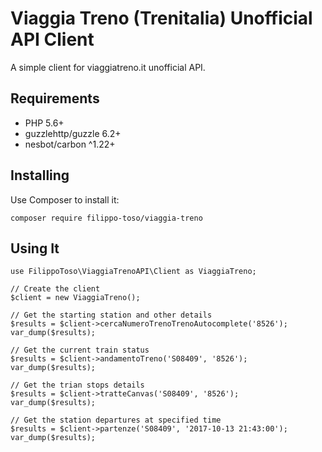 # Viaggia Treno (Trenitalia) Unofficial API Client

A simple client for viaggiatreno.it unofficial API.

## Requirements

- PHP 5.6+
- guzzlehttp/guzzle 6.2+
- nesbot/carbon ^1.22+

## Installing

Use Composer to install it:

```
composer require filippo-toso/viaggia-treno
```

## Using It

```
use FilippoToso\ViaggiaTrenoAPI\Client as ViaggiaTreno;

// Create the client
$client = new ViaggiaTreno();

// Get the starting station and other details
$results = $client->cercaNumeroTrenoTrenoAutocomplete('8526');
var_dump($results);

// Get the current train status
$results = $client->andamentoTreno('S08409', '8526');
var_dump($results);

// Get the trian stops details
$results = $client->tratteCanvas('S08409', '8526');
var_dump($results);

// Get the station departures at specified time
$results = $client->partenze('S08409', '2017-10-13 21:43:00');
var_dump($results);

```
